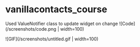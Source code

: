 # vanillacontacts_course

Used ValueNotifier class to update widget on change
![Code](/screenshots/code.png | width=100)

![GIF](/screenshots/untitled.gif | width=100)
